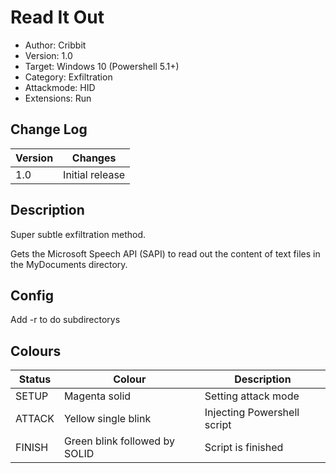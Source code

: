 # Read It Out
- Author: Cribbit
- Version: 1.0
- Target: Windows 10 (Powershell 5.1+)
- Category: Exfiltration
- Attackmode: HID
- Extensions: Run

## Change Log
| Version | Changes         |
| ------- | --------------- |
| 1.0     | Initial release |

## Description
Super subtle exfiltration method.

Gets the Microsoft Speech API (SAPI) to read out the content of text files in the MyDocuments directory.

## Config
Add -r to do subdirectorys

## Colours
| Status | Colour                        | Description                 |
| ------ | ----------------------------- | --------------------------- |
| SETUP  | Magenta solid                 | Setting attack mode         |
| ATTACK | Yellow single blink           | Injecting Powershell script |
| FINISH | Green blink followed by SOLID | Script is finished          |
